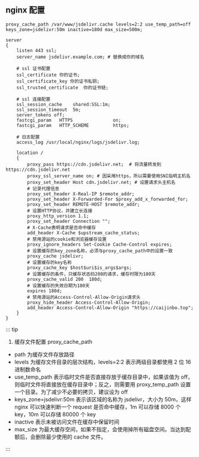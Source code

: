 ## nginx 配置

```nginx
proxy_cache_path /var/www/jsdelivr.cache levels=2:2 use_temp_path=off keys_zone=jsdelivr:50m inactive=180d max_size=500m;

server
{
    listen 443 ssl;
    server_name jsdelivr.example.com; # 替换成你的域名

    # ssl 证书配置
    ssl_certificate 你的证书;
    ssl_certificate_key 你的证书私钥;
    ssl_trusted_certificate  你的证书链;

    # ssl 连接配置
    ssl_session_cache    shared:SSL:1m;
    ssl_session_timeout  5m;
    server_tokens off;
    fastcgi_param   HTTPS               on;
    fastcgi_param   HTTP_SCHEME         https;

    # 日志配置
    access_log /usr/local/nginx/logs/jsdelivr.log;

    location /
    {
        proxy_pass https://cdn.jsdelivr.net;  # 将流量转发到https://cdn.jsdelivr.net
        proxy_ssl_server_name on; # 因采用https，所以需要使用SNI指明主机名
        proxy_set_header Host cdn.jsdelivr.net; # 设置请求头主机名
        # 记录代理信息
        proxy_set_header X-Real-IP $remote_addr;
        proxy_set_header X-Forwarded-For $proxy_add_x_forwarded_for;
        proxy_set_header REMOTE-HOST $remote_addr;
        # 设置HTTP协议，并建立长连接
        proxy_http_version 1.1;
        proxy_set_header Connection "";
        # X-Cache表明请求是否命中缓存
        add_header X-Cache $upstream_cache_status;
        # 禁用源站的cookie和浏览器缓存设置
        proxy_ignore_headers Set-Cookie Cache-Control expires;
        # 设置缓存的key_zone名称，必须与proxy_cache_path中的设置一致
        proxy_cache jsdelivr;
        # 设置缓存的key名称
        proxy_cache_key $host$uri$is_args$args;
        # 设置缓存的条件，只缓存状态码200的请求，缓存时限为180天
        proxy_cache_valid 200  180d;
        # 设置缓存的失效日期为180天
        expires 180d;
        # 禁用源站的Access-Control-Allow-Origin请求头
        proxy_hide_header Access-Control-Allow-Origin;
        add_header Access-Control-Allow-Origin "https://caijinbo.top";
    }
}
```

::: tip

1. 缓存文件配置 proxy_cache_path

- path 为缓存文件存放路径
- levels 为缓存文件目录的层次结构，levels=2:2 表示两级目录都使用 2 位 16 进制数命名
- use_temp_path 表示临时文件是否直接存放于缓存目录中，如果该值为 off，则临时文件将直接放在缓存目录中；反之，则需要用 proxy_temp_path 设置一个目录。为了减少不必要的拷贝，建议设为 off
- keys_zone=jsdelivr:50m 表示该区域的名称为 jsdelivr，大小为 50m，这样 nginx 可以快速判断一个 request 是否命中缓存，1m 可以存储 8000 个 key，10m 可以存储 80000 个 key
- inactive 表示未被访问文件在缓存中保留时间
- max_size 为最大缓存空间，如果不指定，会使用掉所有磁盘空间。当达到配额后，会删除最少使用的 cache 文件。

:::
